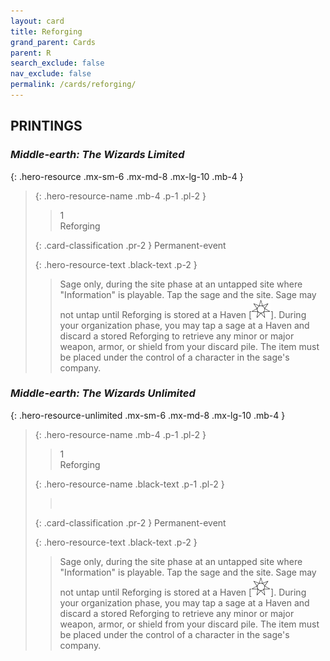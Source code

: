 ```yaml
---
layout: card
title: Reforging
grand_parent: Cards
parent: R
search_exclude: false
nav_exclude: false
permalink: /cards/reforging/
---
```


## PRINTINGS


### _Middle-earth: The Wizards Limited_

{: .hero-resource .mx-sm-6 .mx-md-8 .mx-lg-10 .mb-4 }
> {: .hero-resource-name .mb-4 .p-1 .pl-2 }
> > <div class="card-mp">1</div>
> > <div class="card-name">Reforging</div>
>
> {: .card-classification .pr-2 }
> Permanent-event
>
> {: .hero-resource-text .black-text .p-2 }
> > Sage only, during the site phase at an untapped site where "Information" is playable. Tap the sage and the site. Sage may not untap until Reforging is stored at a Haven \[![](/assets/images/free-haven.svg)]. During your organization phase, you may tap a sage at a Haven and discard a stored Reforging to retrieve any minor or major weapon, armor, or shield from your discard pile. The item must be placed under the control of a character in the sage's company. 
> 

### _Middle-earth: The Wizards Unlimited_

{: .hero-resource-unlimited .mx-sm-6 .mx-md-8 .mx-lg-10 .mb-4 }
> {: .hero-resource-name .mb-4 .p-1 .pl-2 }
> > <div class="card-mp">1</div>
> > <div class="card-name">Reforging</div>
>
> {: .hero-resource-name .black-text .p-1 .pl-2 }
> > &nbsp;
>
> {: .card-classification .pr-2 }
> Permanent-event
>
> {: .hero-resource-text .black-text .p-2 }
> > Sage only, during the site phase at an untapped site where "Information" is playable. Tap the sage and the site. Sage may not untap until Reforging is stored at a Haven \[![](/assets/images/free-haven.svg)]. During your organization phase, you may tap a sage at a Haven and discard a stored Reforging to retrieve any minor or major weapon, armor, or shield from your discard pile. The item must be placed under the control of a character in the sage's company. 
> 
